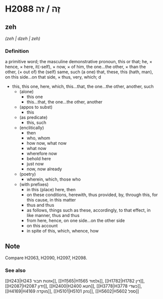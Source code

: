 # H2088 זֶה / זה

## zeh

_(zeh | dzeh | zeh)_

### Definition

a primitive word; the masculine demonstrative pronoun, this or that; he, × hence, × here, it(-self), × now, × of him, the one...the other, × than the other, (× out of) the (self) same, such (a one) that, these, this (hath, man), on this side...on that side, × thus, very, which; d

- this, this one, here, which, this...that, the one...the other, another, such
  - (alone)
    - this one
    - this...that, the one...the other, another
  - (appos to subst)
    - this
  - (as predicate)
    - this, such
  - (enclitically)
    - then
    - who, whom
    - how now, what now
    - what now
    - wherefore now
    - behold here
    - just now
    - now, now already
  - (poetry)
    - wherein, which, those who
  - (with prefixes)
    - in this (place) here, then
    - on these conditions, herewith, thus provided, by, through this, for this cause, in this matter
    - thus and thus
    - as follows, things such as these, accordingly, to that effect, in like manner, thus and thus
    - from here, hence, on one side...on the other side
    - on this account
    - in spite of this, which, whence, how

## Note

Compare H2063, H2090, H2097, H2098.

### See also

[[H243|H243 אזנות תבור]], [[H1565|H1565 גלמוד]], [[H1782|H1782 דין]], [[H2087|H2087 זדון]], [[H2400|H2400 חטא]], [[H3778|H3778 כשדי]], [[H4169|H4169 מוקדה]], [[H5101|H5101 נהק]], [[H5602|H5602 ספל]]
